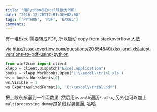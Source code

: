 ```yaml
---
title: "用Python将Excel转换为PDF"
date: "2016-12-20T17:01:00+08:00"
tags: ['PYTHON', 'PDF', 'EXCEL']
comments: 
---
```



有一堆Excel需要转成PDF, 所以启动 copy from stackoverflow 大法

via <http://stackoverflow.com/questions/20854840/xlsx-and-xlslatest-versions-to-pdf-using-python>

```python
from win32com import client
xlApp = client.Dispatch("Excel.Application")
books = xlApp.Workbooks.Open('C:\\excel\\trial.xls')
ws = books.Worksheets[0]
ws.Visible = 1
ws.ExportAsFixedFormat(0, 'C:\\excel\\trial.pdf')
```

把上段东东塞到一个函数里, 然后用`os.walk`遍历`*.xlsx`, 另外也可以加上`multiprocessing.dummy`跑多线程装装逼, 哈哈